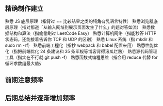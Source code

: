 ## 精确制作建立




熟悉 JS 底层原理（指背过 == 比较结果之类的犄角旮旯语言特性）
熟悉浏览器底层原理（指对那道「从输入网址到展示页面发生了什么」的题对答如流）
熟悉数据结构和算法（指偷偷刷过 LeetCode Easy）
熟悉计算机网络（指能秒答 HTTP 状态码，还能接着告诉你 TCP 和 UDP 的区别）
熟悉 Linux 系统（指 mkdir 和 sudo rm -rf）
熟悉前端工程化（指抄 webpack 和 babel 配置来用）
熟悉性能优化（指把前端优化 24 条建议和 35 条军规等博客背得滚瓜烂熟）
熟悉源代码管理工具（指实在不行就 git push -f）
熟悉函数式编程思维（指会用 reduce 代替 for 循环求数组最大值ÿ


## 前期注意频率

## 后期总结并逐渐增加频率

